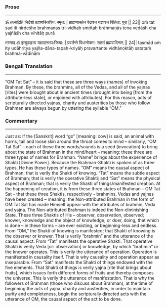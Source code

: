 ### Prose 
 --- 
ॐ तत्सदिति निर्देशो ब्रह्मणस्त्रिविध: स्मृत: |
ब्राह्मणास्तेन वेदाश्च यज्ञाश्च विहिता: पुरा || 23||
oṁ tat sad iti nirdeśho brahmaṇas tri-vidhaḥ smṛitaḥ
brāhmaṇās tena vedāśh cha yajñāśh cha vihitāḥ purā

तस्माद् ॐ इत्युदाहृत्य यज्ञदानतप:क्रिया: |
प्रवर्तन्ते विधानोक्ता: सततं ब्रह्मवादिनाम् || 24||
tasmād oṁ ity udāhṛitya yajña-dāna-tapaḥ-kriyāḥ
pravartante vidhānoktāḥ satataṁ brahma-vādinām

### Bengali Translation 
 --- 
“OM Tat Sat” – it is said that these are three ways (names) of invoking Brahman. By these, the brahmins, all of the Vedas, and all of the yajnas [rites] were brought about in ancient times (brought into being [from the attribute-less state], or enjoined with attributes). For this reason, acts of scripturally directed yajnas, charity and austerities by those who follow Brahman are always begun by uttering the syllable “OM.” 

### Commentary 
 --- 
Just as: if the [Sanskrit] word “go” [meaning: cow] is said, an animal with horns, tail and loose skin around the throat comes to mind – similarly, “OM Tat Sat” – each of these three words/sounds is a seed (invocation) to bring about the state of Brahman in the mind/heart – meaning: these three are three types of names for Brahman. “Name” brings about the experience of Shakti [Divine Power]. Because the Brahman-Shakti is spoken of as three types, He has these types of names. “OM” means the causal aspect of Brahman; that is verily the Shakti of knowing. “Tat” means the subtle aspect of Brahman; that is verily the operative Shakti; and “Sat” means the physical aspect of Brahman; that is verily the Shakti of things/manifested creation. At the happening of creation, it is from these three states of Brahman – OM Tat Sat – that these three Shaktis, respectively – brahmins, Vedas and yajnas have been created – meaning: the Non-attributed Brahman in the form of OM Tat Sat has made Himself appear with the attributes of brahmin, Veda and yajna. The Non-attributed Brahman is indeed the Non-diminishing State. These three Shaktis of His – observer, observation, observed; knower, knowledge and the object of knowledge; or doer, doing, that which is done – in these forms – are ever existing, or beginning-less and endless. From “OM,” the Shakti of knowing is manifested; that Shakti of knowing is the observer or knower. That is verily “brahmin” and the utterance of the causal aspect. From “Tat” manifests the operative Shakti. That operative Shakti is verily Veda [or: observation] or knowledge, by which “brahmin” or the knower operates. This is verily the utterance of operation. Operation is manifested in causality itself. That is why causality and operation appear as inseparable. From “Sat” manifests the Shakti of things endowed with the five elements. That Shakti of things is verily yajna [rite that brings about fruits], which issues forth different forms of fruits and thereby composes the universe. This is verily the utterance of manifestation. That is why the followers of Brahman (those who discuss about Brahman), at the time of beginning the acts of yajna, charity and austerities, in order to maintain purity and completeness, begin the scripturally directed acts with the utterance of OM, the causal aspect of the act to be done.